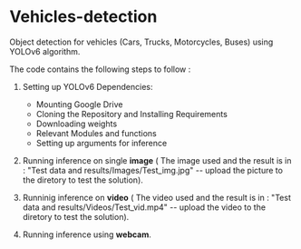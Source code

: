 # Vehicles-detection
Object detection for vehicles (Cars, Trucks, Motorcycles, Buses) using YOLOv6 algorithm.

The code contains the following steps to follow :

1. Setting up YOLOv6 Dependencies:
    - Mounting Google Drive
    - Cloning the Repository and Installing Requirements
    - Downloading weights 
    - Relevant Modules and functions 
    - Setting up arguments for inference
  
2. Running inference on single **image** ( The image used and the result is in : "Test data and results/Images/Test_img.jpg" -- upload the picture to the diretory to test the solution).
3. Runninig inference on **video** ( The video used and the result is in : "Test data and results/Videos/Test_vid.mp4" -- upload the video to the diretory to test the solution).
4. Running inference using **webcam**.
